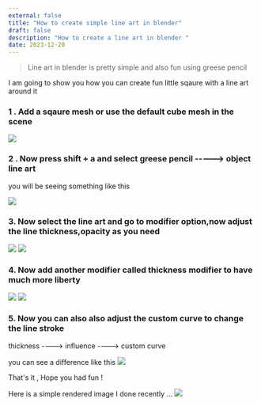 ```yaml
---
external: false
title: "How to create simple line art in blender"
draft: false
description: "How to create a line art in blender "
date: 2023-12-20
---
```


> Line art in blender is pretty simple and also fun using greese pencil

I am going to show you how you can create fun little sqaure with a line art around it

### 1 . Add a sqaure mesh or use the default cube mesh in the scene

![](/images/lineartpost/default.png)

### 2 . Now press shift + a and select greese pencil -----> object line art

you will be seeing something like this

![](/images/lineartpost/thickness.png)

### 3. Now select the line art and go to modifier option,now adjust the line thickness,opacity as you need

![](/images/lineartpost/select.png)
![](/images/lineartpost/thicknessa.png)

### 4. Now add another modifier called thickness modifier to have much more liberty

![](/images/lineartpost/thickness-modifier.png)
![](/images/lineartpost/thick.png)

### 5. Now you can also also adjust the custom curve to change the line stroke

thickness ----> influence ----> custom curve

you can see a difference like this
![](/images/lineartpost/compare.jpg)

That's it , Hope you had fun !

Here is a simple rendered image I done recently ...
![](\images\lineartpost\blender-sandwhich.png)
